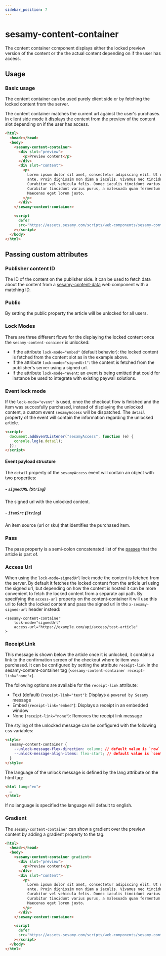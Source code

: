 ```yaml
---
sidebar_position: 7
---
```


# sesamy-content-container

The content container component displays either the locked preview version of the content or the the actual content depending on if the user has access.

## Usage

### Basic usage

The content container can be used purely client side or by fetching the locked content from the server.

The content container matches the current url against the user's purchases. In client side mode it displays the content from the preview of the content slot depending on if the user has access.

```html
<html>
  <head></head>
  <body>
    <sesamy-content-container>
      <div slot="preview">
        <p>Preview content</p>
      </div>
      <div slot="content">
        <p>
          Lorem ipsum dolor sit amet, consectetur adipiscing elit. Ut ut nunc
          ante. Proin dignissim non diam a iaculis. Vivamus nec tincidunt nisl.
          Curabitur vel vehicula felis. Donec iaculis tincidunt varius.
          Curabitur tincidunt varius purus, a malesuada quam fermentum eleifend.
          Maecenas eget lorem justo.
        </p>
      </div>
    </sesamy-content-container>

    <script
      defer
      src="https://assets.sesamy.com/scripts/web-components/sesamy-content-container.min.js"
    ></script>
  </body>
</html>
```

## Passing custom attributes

### Publisher content ID

The ID of the content on the publisher side. It can be used to fetch data about the content from a [sesamy-content-data](/docs/news-widget/web-components/sesamy-content-data.md) web component with a matching ID.

### Public

By setting the public property the article will be unlocked for all users.

### Lock Modes

There are three different flows for the displaying the locked content once the `sesamy-content-conainer` is unlocked:

- If the attribute `lock-mode="embed"` (default behavior): the locked content is fetched from the content slot as in the example above.
- If the attribute `lock-mode="signedUrl"`: the content is fetched from the publisher's server using a signed url.
- If the attribute `lock-mode="event`: an event is being emitted that could for instance be used to integrate with existing paywall solutions.

### Event lock mode

If the `lock-mode="event"` is used, once the checkout flow is finished and the item was succesfully purchased, instead of displaying the unlocked content, a custom event `sesamyAccess` will be dispatched. The `detail` property of the event will contain the information regarding the unlocked article.

```html
<script>
  document.addEventListener("sesamyAccess", function (e) {
    console.log(e.detail);
  });
</script>
```

#### Event payload structure

The `detail` property of the `sesamyAccess` event will contain an object with two properties:

##### - `signedURL` (`String`)

The signed url with the unlocked content.

##### - `itemSrc` (`String`)

An item source (url or sku) that identifies the purchased item.

### Pass

The pass property is a semi-colon concatenated list of the [passes](/docs/news-widget/passes.md) that the article is part of.

### Access Url

When using the `lock-mode=signedUrl` lock mode the content is fetched from the server. By default it fetches the locked content from the article url using the signed url, but depending on how the content is hosted it can be more convenient to fetch the locked content from a separate api path. By specifying the `access-url` property on the content-container it will use this url to fetch the locked content and pass the signed url in the `x-sesamy-signed-url` header instead:

```
<sesamy-content-container
    lock-mode="signedUrl"
    access-url="https://example.com/api/access/test-article"
>
```

### Receipt Link

This message is shown below the article once it is unlocked, it contains a link to the confirmation screen of the checkout where te item was purchased.
It can be configured by setting the attribute `receipt-link` in the sesamy-content-container tag (`<sesamy-content-container receipt-link="none">`).

The following options are available for the `receipt-link` attribute:

- Text (default) (`receipt-link="text"`): Displays a `powered by Sesamy` message
- Embed (`receipt-link="embed"`): Displays a receipt in an embedded window
- None (`receipt-link="none"`): Removes the receipt link message

The styling of the unlocked message can be configured with the following css variables:

```html
<style>
  sesamy-content-container {
    --unlock-message-flex-direction: column; // default value is `row`
    --unlock-message-align-items: flex-start; // default value is `center`
  }
</style>
```

The language of the unlock message is defined by the lang attribute on the html tag:

```html
<html lang="en">
  …
</html>
```

If no language is specified the language will default to english.

### Gradient

The `sesamy-content-container` can show a gradient over the preview content by adding a gradient property to the tag.

```html
<html>
  <head></head>
  <body>
    <sesamy-content-container gradient>
      <div slot="preview">
        <p>Preview content</p>
      </div>
      <div slot="content">
        <p>
          Lorem ipsum dolor sit amet, consectetur adipiscing elit. Ut ut nunc
          ante. Proin dignissim non diam a iaculis. Vivamus nec tincidunt nisl.
          Curabitur vel vehicula felis. Donec iaculis tincidunt varius.
          Curabitur tincidunt varius purus, a malesuada quam fermentum eleifend.
          Maecenas eget lorem justo.
        </p>
      </div>
    </sesamy-content-container>

    <script
      defer
      src="https://assets.sesamy.com/scripts/web-components/sesamy-content-container.min.js"
    ></script>
  </body>
</html>
```
